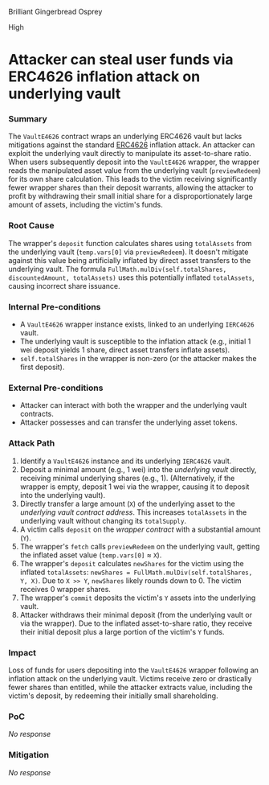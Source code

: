 Brilliant Gingerbread Osprey

High

# Attacker can steal user funds via ERC4626 inflation attack on underlying vault

### Summary

The `VaultE4626` contract wraps an underlying ERC4626 vault but lacks mitigations against the standard [ERC4626](https://github.com/sherlock-audit/2025-04-burve/blob/main/Burve/src/multi/vertex/E4626.sol#L15) inflation attack. An attacker can exploit the underlying vault directly to manipulate its asset-to-share ratio. When users subsequently deposit into the `VaultE4626` wrapper, the wrapper reads the manipulated asset value from the underlying vault (`previewRedeem`) for its own share calculation. This leads to the victim receiving significantly fewer wrapper shares than their deposit warrants, allowing the attacker to profit by withdrawing their small initial share for a disproportionately large amount of assets, including the victim's funds.


### Root Cause

The wrapper's `deposit` function calculates shares using `totalAssets` from the underlying vault (`temp.vars[0]` via `previewRedeem`). It doesn't mitigate against this value being artificially inflated by direct asset transfers to the underlying vault. The formula `FullMath.mulDiv(self.totalShares, discountedAmount, totalAssets)` uses this potentially inflated `totalAssets`, causing incorrect share issuance.


### Internal Pre-conditions

*   A `VaultE4626` wrapper instance exists, linked to an underlying `IERC4626` vault.
*   The underlying vault is susceptible to the inflation attack (e.g., initial 1 wei deposit yields 1 share, direct asset transfers inflate assets).
*   `self.totalShares` in the wrapper is non-zero (or the attacker makes the first deposit).


### External Pre-conditions

*   Attacker can interact with both the wrapper and the underlying vault contracts.
*   Attacker possesses and can transfer the underlying asset tokens.

### Attack Path

1.  Identify a `VaultE4626` instance and its underlying `IERC4626` vault.
2.  Deposit a minimal amount (e.g., 1 wei) into the *underlying vault* directly, receiving minimal underlying shares (e.g., 1). (Alternatively, if the wrapper is empty, deposit 1 wei via the wrapper, causing it to deposit into the underlying vault).
3.  Directly transfer a large amount (`X`) of the underlying asset to the *underlying vault contract address*. This increases `totalAssets` in the underlying vault without changing its `totalSupply`.
4.  A victim calls `deposit` on the *wrapper contract* with a substantial amount (`Y`).
5.  The wrapper's `fetch` calls `previewRedeem` on the underlying vault, getting the inflated asset value (`temp.vars[0]` ≈ `X`).
6.  The wrapper's `deposit` calculates `newShares` for the victim using the inflated `totalAssets`: `newShares = FullMath.mulDiv(self.totalShares, Y, X)`. Due to `X >> Y`, `newShares` likely rounds down to 0. The victim receives 0 wrapper shares.
7.  The wrapper's `commit` deposits the victim's `Y` assets into the underlying vault.
8.  Attacker withdraws their minimal deposit (from the underlying vault or via the wrapper). Due to the inflated asset-to-share ratio, they receive their initial deposit plus a large portion of the victim's `Y` funds.

### Impact

Loss of funds for users depositing into the `VaultE4626` wrapper following an inflation attack on the underlying vault. Victims receive zero or drastically fewer shares than entitled, while the attacker extracts value, including the victim's deposit, by redeeming their initially small shareholding.

### PoC

_No response_

### Mitigation

_No response_